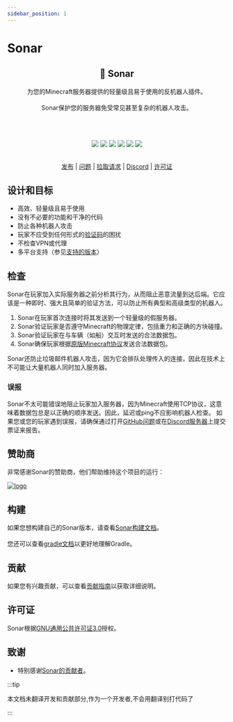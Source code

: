 ```yaml
---
sidebar_position: 1
---
```


# Sonar

<div align="center">
  <!-- 介绍 -->
  <h2>💫 Sonar</h2>
  为您的Minecraft服务器提供的轻量级且易于使用的反机器人插件。
  <br></br>
  Sonar保护您的服务器免受常见甚至复杂的机器人攻击。
  <br></br><br></br>

  <!-- 徽章和图标 -->
[![](https://github.com/jonesdevelopment/sonar/actions/workflows/gradle.yml/badge.svg)](https://github.com/jonesdevelopment/sonar/actions/workflows/gradle.yml)
[![](https://www.codefactor.io/repository/github/jonesdevelopment/sonar/badge/main)](https://www.codefactor.io/repository/github/jonesdevelopment/sonar/overview/main)
[![](https://img.shields.io/github/v/release/jonesdevelopment/sonar)](https://github.com/jonesdevelopment/sonar/releases)
[![](https://img.shields.io/github/issues/jonesdevelopment/sonar)](https://github.com/jonesdevelopment/sonar/issues)
[![](https://img.shields.io/discord/923308209769426994.svg?logo=discord)](https://jonesdev.xyz/discord)
[![](https://img.shields.io/badge/License-GPLv3-blue.svg)](https://www.gnu.org/licenses/gpl-3.0)
<br></br>
  <!-- 快速导航 -->
[发布](https://github.com/jonesdevelopment/sonar/releases)
|
[问题](https://github.com/jonesdevelopment/sonar/issues)
|
[拉取请求](https://github.com/jonesdevelopment/sonar/pulls)
|
[Discord](https://jonesdev.xyz/discord)
|
[许可证](https://github.com/jonesdevelopment/sonar/?tab=readme-ov-file#license)
</div>

## 设计和目标
* 高效、轻量级且易于使用
* 没有不必要的功能和干净的代码
* 防止各种机器人攻击
* 玩家不应受到任何形式的[验证码](https://en.wikipedia.org/wiki/CAPTCHA)的困扰
* 不检查VPN或代理
* 多平台支持（参见[支持的版本](https://docs.jonesdev.xyz/sonar/supported-versions)）

## 检查
Sonar在玩家加入实际服务器之前分析其行为，从而阻止恶意流量到达后端。它应该是一种即时、强大且简单的验证方法，可以防止所有典型和高级类型的机器人。

1. Sonar在玩家首次连接时将其发送到一个轻量级的假服务器。
2. Sonar验证玩家是否遵守Minecraft的物理定律，包括重力和正确的方块碰撞。
3. Sonar验证玩家在与车辆（如船）交互时发送的合法数据包。
4. Sonar确保玩家根据[原版Minecraft协议](<https://wiki.vg/Protocol>)发送合法数据包。

Sonar还防止垃圾邮件机器人攻击，因为它会排队处理传入的连接，因此在技术上不可能让大量机器人同时加入服务器。

### 误报
Sonar不太可能错误地阻止玩家加入服务器，因为Minecraft使用TCP协议，这意味着数据包总是以正确的顺序发送。因此，延迟或ping不应影响机器人检查。
如果您或您的玩家遇到误报，请确保通过打开[GitHub问题](https://github.com/jonesdevelopment/sonar/issues/new/choose)或在[Discord服务器](https://jonesdev.xyz/discord/)上提交票证来报告。

## 赞助商
非常感谢Sonar的赞助商，他们帮助维持这个项目的运行：

<a href="https://github.com/Hydoxl"><img src="https://images.weserv.nl/?url=avatars.githubusercontent.com/u/107579333?v=4&h=50&w=50&fit=cover&mask=circle&maxage=7d" alt="logo" align="center"></img></a>

## 构建
如果您想构建自己的Sonar版本，请查看[Sonar构建文档](https://docs.jonesdev.xyz/development/building)。
<br></br>
您还可以查看[gradle文档](https://docs.gradle.org/current/userguide/userguide.html)以更好地理解Gradle。

## 贡献
如果您有兴趣贡献，可以查看[贡献指南](https://github.com/jonesdevelopment/sonar/blob/main/.github/CONTRIBUTING.md)以获取详细说明。

## 许可证
Sonar根据[GNU通用公共许可证3.0](https://www.gnu.org/licenses/gpl-3.0.en.html)授权。

## 致谢
- 特别感谢[Sonar的贡献者](https://github.com/jonesdevelopment/sonar/graphs/contributors)。

:::tip

本文档未翻译开发和贡献部分,作为一个开发者,不会用翻译别打代码了

:::